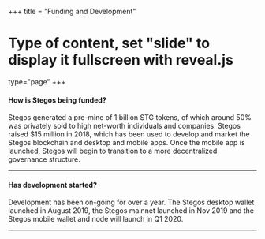 +++
title = "Funding and Development"
# Type of content, set "slide" to display it fullscreen with reveal.js
type="page"
+++

#### How is Stegos being funded?
Stegos generated a pre-mine of 1 billion STG tokens, of which around 50% was privately sold to high net-worth individuals and companies. Stegos raised $15 million in 2018, which has been used to develop and market the Stegos blockchain and desktop and mobile apps. Once the mobile app is launched, Stegos will begin to transition to a more decentralized governance structure.
___
#### Has development started?
Development has been on-going for over a year. The Stegos desktop wallet launched in August 2019, the Stegos mainnet launched in Nov 2019 and the Stegos mobile wallet and node will launch in Q1 2020.
___
<!--- #### When does the mainnet launch? 
Mainnet will launch in November 2019.
___
#### What features will be available at mainnet launch?
Most features will be implemented at launch, although full mobile support will come later. The Stegos desktop app will be available for Windows, MacOS and Linux, but without full messaging support. It will be possible to send messages using the transaction interface, but the chat UI and group chat functionalities will be added later.
___
#### Is there a way to help with testing?
Yes! We are currently running a $200,000 joint bounty program and hackathon to test our network and spread the word about Stegos. To get started, go to https://www.notion.so/stegos/Stegos-200k-Bounty-and-Hackathon-e83ec5ee6cec485f92c7e7bab93a1306. --->